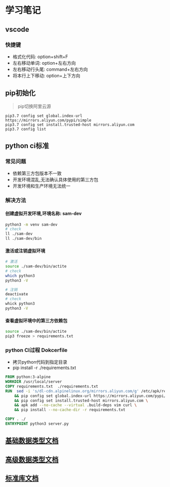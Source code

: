 # 学习笔记

## vscode

### 快捷键
- 格式化代码: option+shift+F
- 左右移动单词: option+左右方向
- 左右移动行头尾: command+左右方向
- 将本行上下移动: option+上下方向


## pip初始化
> pip切换阿里云源
```
pip3.7 config set global.index-url https://mirrors.aliyun.com/pypi/simple 
pip3.7 config set install.trusted-host mirrors.aliyun.com 
pip3.7 config list
```

## python ci标准

### 常见问题
 - 依赖第三方包版本不一致
 - 开发环境混乱,无法确认具体使用的第三方包
 - 开发环境和生产环境无法统一

### 解决方法

#### 创建虚拟开发环境,环境名称: sam-dev
```bash
python3 -m venv sam-dev
# check
ll ./sam-dev
ll ./sam-dev/bin
```

#### 激活或注销虚拟环境
```bash
# 激活
source ./sam-dev/bin/actite
# check
which python3
python3 -V

# 注销
deactivate
# check
whick python3
python3 -V
```

#### 查看虚拟环境中的第三方依赖包

```bash
source ./sam-dev/bin/actite
pip3 freeze > requirements.txt
```

### python CI过程 Dokcerfile
 - 拷贝python代码到指定目录
 - pip install -r ./requirements.txt

```Dockerfile
FROM python:3-alpine
WORKDIR /usr/local/server
COPY requirements.txt  ./requirements.txt
RUN  sed -i 's/dl-cdn.alpinelinux.org/mirrors.aliyun.com/g' /etc/apk/repositories \
    && pip config set global.index-url https://mirrors.aliyun.com/pypi/simple \
    && pip config set install.trusted-host mirrors.aliyun.com \
    && apk add --no-cache --virtual .build-deps vim curl \
    && pip install --no-cache-dir -r requirements.txt 

COPY . ./
ENTRYPOINT python3 server.py

 ```
## [基础数据类型文档](https://zhuanlan.zhihu.com/p/26079855)
 
## [高级数据类型文档](https://docs.python.org/zh-cn/3.7/library/collections.html)

## [标准库文档](https://docs.python.org/zh-cn/3.7/library)
